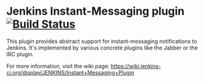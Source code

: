 Jenkins Instant-Messaging plugin [![Build Status](https://buildhive.cloudbees.com/job/jenkinsci/job/instant-messaging-plugin/badge/icon)](https://buildhive.cloudbees.com/job/jenkinsci/job/instant-messaging-plugin/)
================================

This plugin provides abstract support for instant-messaging notifications to Jenkins.
It's implemented by various concrete plugins like the Jabber or the IRC plugin.

For more information, visit the wiki page:
<https://wiki.jenkins-ci.org/display/JENKINS/Instant+Messaging+Plugin>

